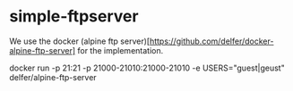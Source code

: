 # simple-ftpserver

We use the docker (alpine ftp server)[https://github.com/delfer/docker-alpine-ftp-server] for the implementation.

  docker run -p 21:21 -p 21000-21010:21000-21010 -e USERS="guest|geust" delfer/alpine-ftp-server
